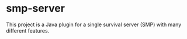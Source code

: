 # smp-server
This project is a Java plugin for a single survival server (SMP) with many different features.

